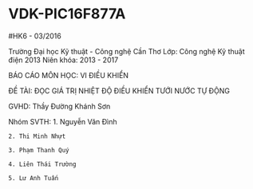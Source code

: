 # VDK-PIC16F877A
#HK6 - 03/2016

Trường Đại học Kỹ thuật - Công nghệ Cần Thơ
Lớp: Công nghệ Kỹ thuật điện 2013
Niên khóa: 2013 - 2017

BÁO CÁO MÔN HỌC: VI ĐIỀU KHIỂN

ĐỀ TÀI: ĐỌC GIÁ TRỊ NHIỆT ĐỘ ĐIỀU KHIỂN TƯỚI NƯỚC TỰ ĐỘNG

GVHD: Thầy Đường Khánh Sơn

Nhóm SVTH: 
    1. Nguyễn Văn Đình
    
    2. Thi Minh Nhựt
    
    3. Phạm Thanh Quý
    
    4. Liên Thái Trường
    
    5. Lư Anh Tuấn
